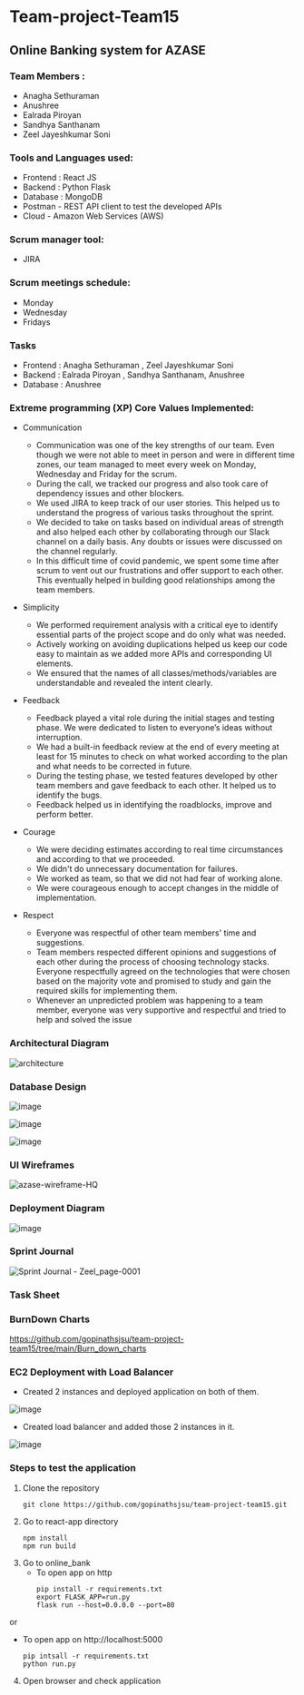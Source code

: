# Team-project-Team15

## Online Banking system for AZASE

### Team Members : 
  
  * Anagha Sethuraman
  * Anushree 
  * Ealrada Piroyan
  * Sandhya Santhanam
  * Zeel Jayeshkumar Soni
  
### Tools and Languages used: 
   
  * Frontend : React JS
  * Backend  : Python Flask
  * Database : MongoDB
  * Postman - REST API client to test the developed APIs
  * Cloud - Amazon Web Services (AWS)
### Scrum manager tool: 
   
  * JIRA
  
### Scrum meetings schedule: 
   
  * Monday     
  * Wednesday
  * Fridays
  
### Tasks 
 
  * Frontend : Anagha Sethuraman , Zeel Jayeshkumar Soni
  * Backend  : Ealrada Piroyan ,  Sandhya Santhanam, Anushree
  * Database : Anushree 
   
### Extreme programming (XP) Core Values Implemented:

  * Communication
    * Communication was one of the key strengths of our team. Even though we were not able to meet in person and were in different time zones, our team managed to meet every week on Monday, Wednesday and Friday for the scrum.
    * During the call, we tracked our progress and also took care of dependency issues and other blockers.
    * We used JIRA to keep track of our user stories. This helped us to understand the progress of various tasks throughout the sprint.
    * We decided to take on tasks based on individual areas of strength and also helped each other by collaborating through our Slack channel on a daily basis. Any doubts or issues were discussed on the channel regularly.
    * In this difficult time of covid pandemic, we spent some time after scrum to vent out our frustrations and offer support to each other. This eventually helped in building good relationships among the team members.

  * Simplicity
    * We performed requirement analysis with a critical eye to identify essential parts of the project scope and do only what was needed.
    * Actively working on avoiding duplications helped us keep our code easy to maintain as we added more APIs and corresponding UI elements.
    * We ensured that the names of all classes/methods/variables are understandable and revealed the intent clearly.
  
  * Feedback
       * Feedback played a vital role during the initial stages and testing phase. We were dedicated to listen to everyone’s ideas without interruption. 
       * We had a built-in feedback review at the end of every meeting at least for 15 minutes to check on what worked according to the plan and what needs to be corrected in    future.
       * During the testing phase, we tested features developed by other team members and gave feedback to each other. It helped us to identify the bugs.
       * Feedback helped us in identifying the roadblocks, improve and perform better.
       
  * Courage 
       * We were deciding estimates according to real time circumstances and according to that we proceeded.
       * We didn't do unnecessary documentation for failures.
       * We worked as team, so that we did not had fear of working alone.
       * We were courageous enough to accept changes in the middle of implementation.

  * Respect
    * Everyone was respectful of other team members' time and suggestions. 
    * Team members respected different opinions and suggestions of each other during the process of choosing technology stacks. Everyone respectfully agreed on the       technologies that were chosen based on the majority vote and promised to study and gain the required skills for implementing them.
    * Whenever an unpredicted problem was happening to a team member, everyone was very supportive and respectful and tried to help and solved the issue

  




### Architectural Diagram
![architecture](https://user-images.githubusercontent.com/78836467/118317072-737eda80-b4ac-11eb-9baf-9384aa0d8431.png)


### Database Design
![image](https://user-images.githubusercontent.com/80734579/118350197-05511b00-b573-11eb-9557-bb5486d6db79.png)

![image](https://user-images.githubusercontent.com/80734579/118370838-33f8e100-b5c7-11eb-80b3-566f3f0713ec.png)

![image](https://user-images.githubusercontent.com/80734579/118370948-bbdeeb00-b5c7-11eb-8297-46d8771f983b.png)




### UI Wireframes
![azase-wireframe-HQ](https://user-images.githubusercontent.com/43404881/118243612-78fc0680-b453-11eb-8ab8-fa143f0255d3.png)


### Deployment Diagram

![image](https://user-images.githubusercontent.com/78231680/118372222-68d44c00-b565-11eb-9d50-b78bc3fbd701.png)



### Sprint Journal

![Sprint Journal - Zeel_page-0001](https://user-images.githubusercontent.com/20592430/118370300-e8f5b400-b55b-11eb-95fb-6bed0e67ddc9.jpg)


### Task Sheet

### BurnDown Charts
https://github.com/gopinathsjsu/team-project-team15/tree/main/Burn_down_charts

### EC2 Deployment with Load Balancer

* Created 2 instances and deployed application on both of them.

![image](https://user-images.githubusercontent.com/20592430/118372011-1f373180-b564-11eb-8cd8-89ceddf3923a.png)

* Created load balancer and added those 2 instances in it.

![image](https://user-images.githubusercontent.com/20592430/118371999-0e86bb80-b564-11eb-9d44-ef1609b7e9a2.png)

### Steps to test the application
1. Clone the repository
    ```
    git clone https://github.com/gopinathsjsu/team-project-team15.git
    ```
2. Go to react-app directory
    ```
    npm install
    npm run build
    ```
3. Go to online_bank
   * To open app on http
      ```
      pip install -r requirements.txt
      export FLASK_APP=run.py
      flask run --host=0.0.0.0 --port=80
      ```
  or
  * To open app on http://localhost:5000
      ```
      pip intsall -r requirements.txt
      python run.py
      ```
4. Open browser and check application







